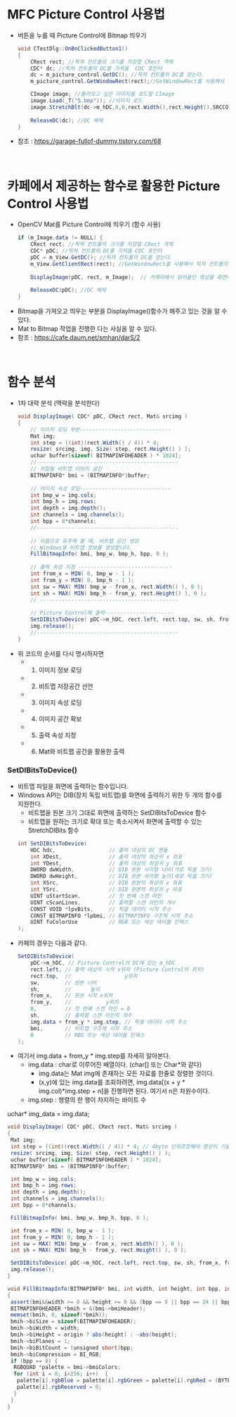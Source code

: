 # MFC Picture Control 사용법

- 버튼을 누를 때 Picture Control에 Bitmap 띄우기
  ```cs
  void CTestDlg::OnBnClickedButton1()
  {
      CRect rect; //픽쳐 컨트롤의 크기를 저장할 CRect 객체
      CDC* dc; //픽쳐 컨트롤의 DC를 가져올  CDC 포인터
      dc = m_picture_control.GetDC(); //픽쳐 컨트롤의 DC를 얻는다.
      m_picture_control.GetWindowRect(rect);//GetWindowRect를 사용해서 픽쳐 컨트롤의 크기를 받는다.
  
      CImage image; //불러오고 싶은 이미지를 로드할 CImage 
      image.Load(_T("5.bmp")); //이미지 로드
      image.StretchBlt(dc->m_hDC,0,0,rect.Width(),rect.Height(),SRCCOPY);//이미지를 픽쳐 컨트롤 크기로 조정
   
      ReleaseDC(dc); //DC 해제
  }
  ```
- 참조 : https://garage-fullof-dummy.tistory.com/68

<br>

# 카페에서 제공하는 함수로 활용한 Picture Control 사용법

- OpenCV Mat를 Picture Control에 띄우기 (함수 사용)
  ```cs
  if (m_Image.data != NULL) {
      CRect rect; //픽쳐 컨트롤의 크기를 저장할 CRect 객체
      CDC* pDC; //픽쳐 컨트롤의 DC를 가져올 CDC 포인터
      pDC = m_View.GetDC(); //픽쳐 컨트롤의 DC를 얻는다.
      m_View.GetClientRect(rect); //GetWindowRect를 사용해서 픽쳐 컨트롤의 크기를 받는다.
    
      DisplayImage(pDC, rect, m_Image);  // 카메라에서 읽어들인 영상을 화면에 그리기
      
      ReleaseDC(pDC); //DC 해제
  }
  ```
- Bitmap을 가져오고 띄우는 부분을 DisplayImage()함수가 해주고 있는 것을 알 수 있다.
- Mat to Bitmap 작업을 진행한 다는 사실을 알 수 있다.
- 참조 : https://cafe.daum.net/smhan/darS/2

<br>

# 함수 분석

- 1차 대략 분석 (맥락을 분석한다)
  ```cs
  void DisplayImage( CDC* pDC, CRect rect, Mat& srcimg )
  {
      // 이미지 로딩 부분-----------------------------
      Mat img;
      int step = ((int)(rect.Width() / 4)) * 4;
      resize( srcimg, img, Size( step, rect.Height() ) );
      uchar buffer[sizeof( BITMAPINFOHEADER ) * 1024];
      //---------------------------------------------
      // 저장될 비트맵 이미지 공간
      BITMAPINFO* bmi = (BITMAPINFO*)buffer;
      
      // 이미지 속성 로딩-----------------------------
      int bmp_w = img.cols;
      int bmp_h = img.rows;
      int depth = img.depth();
      int channels = img.channels();
      int bpp = 8*channels;
      //---------------------------------------------
     
      // 이름으로 유추해 볼 때, 비트맵 공간 생성
      // Windows용 비트맵 정보를 생성합니다.
      FillBitmapInfo( bmi, bmp_w, bmp_h, bpp, 0 );
     
      // 출력 속성 지정 ------------------------------
      int from_x = MIN( 0, bmp_w - 1 );
      int from_y = MIN( 0, bmp_h - 1 );
      int sw = MAX( MIN( bmp_w - from_x, rect.Width() ), 0 );
      int sh = MAX( MIN( bmp_h - from_y, rect.Height() ), 0 );
      // --------------------------------------------
      
      // Picture Control에 출력----------------------
      SetDIBitsToDevice( pDC->m_hDC, rect.left, rect.top, sw, sh, from_x, from_y, 0, sh, img.data + from_y*img.step, bmi, 0 );
      img.release();
      //---------------------------------------------
  }
  ```
- 위 코드의 순서를 다시 명시하자면
  - 1. 이미지 정보 로딩
  - 2. 비트맵 저장공간 선언
  - 3. 이미지 속성 로딩
  - 4. 이미지 공간 확보
  - 5. 출력 속성 지정
  - 6. Mat와 비트맵 공간을 활용한 출력


### SetDIBitsToDevice()

- 비트맵 파일을 화면에 출력하는 함수입니다.
- Windows API는 DIB(장치 독립 비트맵)를 화면에 출력하기 위한 두 개의 함수를 지원한다.
  - 비트맵을 원본 크기 그대로 화면에 출력하는 SetDIBitsToDevice 함수
  - 비트맵을 원하는 크기로 확대 또는 축소시켜서 화면에 출력할 수 있는 StretchDIBits 함수
  ```cs
  int SetDIBitsToDevice(
      HDC hdc,                 // 출력 대상의 DC 핸들
      int XDest,               // 출력 대상의 좌상귀 x 좌표
      int YDest,               // 출력 대상의 좌상귀 y 좌표
      DWORD dwWidth,           // DIB 원본 사각형 너비(가로 픽셀 크기)
      DWORD dwHeight,          // DIB 원본 사각형 높이(세로 픽셀 크기)
      int XSrc,                // DIB 원본의 좌상귀 x 좌표
      int YSrc,                // DIB 원본의 좌상귀 y 좌표
      UINT uStartScan,         // 첫 번째 스캔 라인
      UINT cScanLines,         // 출력할 스캔 라인의 개수
      CONST VOID *lpvBits,     // 픽셀 데이터 시작 주소
      CONST BITMAPINFO *lpbmi, // BITMAPINFO 구조체 시작 주소
      UINT fuColorUse          // RGB 또는 색상 테이블 인덱스
  );
  ```
- 카페의 경우는 다음과 같다.
  ```cs
  SetDIBitsToDevice(
      pDC->m_hDC, // Picture Control의 DC에 있는 m_hDC
      rect.left, // 출력 대상의 시작 x위치 (Picture Control의 위치)
      rect.top,  //                 y위치
      sw,        // 원본 너비
      sh,        //      높이
      from_x,    // 원본 시작 x위치
      from_y,    //           y위치
      0,         // 첫 번째 스캔 라인 = 0
      sh,        // 출력할 스캔 라인의 개수
      img.data + from_y * img.step, // 픽셀 데이터 시작 주소
      bmi,       // 비트맵 구조체 시작 주소
      0          // RBG 또는 색상 테이블 인덱스
  );
  ```
- 여기서 img.data + from_y * img.step를 자세히 알아본다.
  - img.data : char로 이루어진 배열이다. (char[] 또는 Char*와 같다)
    - img.data는 Mat img에 존재하는 모든 자료를 한줄로 정렬한 것이다.
    - (x,y)에 있는 img.data를 조회하려면, img.data[(x + y * img.col)*img.step + n]을 진행하면 된다. 여기서 n은 차원수이다.
  - img.step : 행렬의 한 행이 차지하는 바이트 수




uchar* img_data = img.data; 


```cs
void DisplayImage( CDC* pDC, CRect rect, Mat& srcimg )
{
 Mat img;
 int step = ((int)(rect.Width() / 4)) * 4; // 4byte 단위조정해야 영상이 기울어지지 않는다.
 resize( srcimg, img, Size( step, rect.Height() ) );
 uchar buffer[sizeof( BITMAPINFOHEADER ) * 1024];
 BITMAPINFO* bmi = (BITMAPINFO*)buffer;

 int bmp_w = img.cols;
 int bmp_h = img.rows;
 int depth = img.depth();
 int channels = img.channels();
 int bpp = 8*channels;

 FillBitmapInfo( bmi, bmp_w, bmp_h, bpp, 0 );

 int from_x = MIN( 0, bmp_w - 1 );
 int from_y = MIN( 0, bmp_h - 1 );
 int sw = MAX( MIN( bmp_w - from_x, rect.Width() ), 0 );
 int sh = MAX( MIN( bmp_h - from_y, rect.Height() ), 0 );

 SetDIBitsToDevice( pDC->m_hDC, rect.left, rect.top, sw, sh, from_x, from_y, 0, sh, img.data + from_y*img.step, bmi, 0 );
 img.release();
} 
```

```cs
void FillBitmapInfo(BITMAPINFO* bmi, int width, int height, int bpp, int origin)
{
 assert(bmi&&width >= 0 && height >= 0 && (bpp == 8 || bpp == 24 || bpp == 32));
 BITMAPINFOHEADER *bmih = &(bmi->bmiHeader);
 memset(bmih, 0, sizeof(*bmih));
 bmih->biSize = sizeof(BITMAPINFOHEADER);
 bmih->biWidth = width;
 bmih->biHeight = origin ? abs(height) : -abs(height);
 bmih->biPlanes = 1;
 bmih->biBitCount = (unsigned short)bpp;
 bmih->biCompression = BI_RGB;
 if (bpp == 8) {
  RGBQUAD *palette = bmi->bmiColors;
  for (int i = 0; i<256; i++)  {
   palette[i].rgbBlue = palette[i].rgbGreen = palette[i].rgbRed = (BYTE)i;
   palette[i].rgbReserved = 0;
  }
 }
}
```
